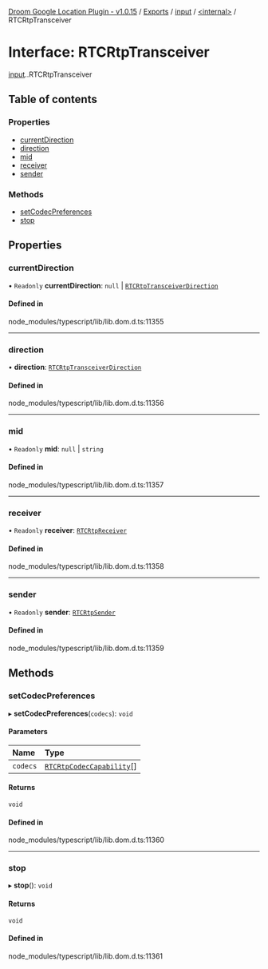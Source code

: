[Droom Google Location Plugin - v1.0.15](../README.md) / [Exports](../modules.md) / [input](../modules/input.md) / [<internal\>](../modules/input._internal_.md) / RTCRtpTransceiver

# Interface: RTCRtpTransceiver

[input](../modules/input.md).[<internal>](../modules/input._internal_.md).RTCRtpTransceiver

## Table of contents

### Properties

- [currentDirection](input._internal_.RTCRtpTransceiver.md#currentdirection)
- [direction](input._internal_.RTCRtpTransceiver.md#direction)
- [mid](input._internal_.RTCRtpTransceiver.md#mid)
- [receiver](input._internal_.RTCRtpTransceiver.md#receiver)
- [sender](input._internal_.RTCRtpTransceiver.md#sender)

### Methods

- [setCodecPreferences](input._internal_.RTCRtpTransceiver.md#setcodecpreferences)
- [stop](input._internal_.RTCRtpTransceiver.md#stop)

## Properties

### currentDirection

• `Readonly` **currentDirection**: ``null`` \| [`RTCRtpTransceiverDirection`](../modules/input._internal_.md#rtcrtptransceiverdirection)

#### Defined in

node_modules/typescript/lib/lib.dom.d.ts:11355

___

### direction

• **direction**: [`RTCRtpTransceiverDirection`](../modules/input._internal_.md#rtcrtptransceiverdirection)

#### Defined in

node_modules/typescript/lib/lib.dom.d.ts:11356

___

### mid

• `Readonly` **mid**: ``null`` \| `string`

#### Defined in

node_modules/typescript/lib/lib.dom.d.ts:11357

___

### receiver

• `Readonly` **receiver**: [`RTCRtpReceiver`](../modules/input._internal_.md#rtcrtpreceiver)

#### Defined in

node_modules/typescript/lib/lib.dom.d.ts:11358

___

### sender

• `Readonly` **sender**: [`RTCRtpSender`](../modules/input._internal_.md#rtcrtpsender)

#### Defined in

node_modules/typescript/lib/lib.dom.d.ts:11359

## Methods

### setCodecPreferences

▸ **setCodecPreferences**(`codecs`): `void`

#### Parameters

| Name | Type |
| :------ | :------ |
| `codecs` | [`RTCRtpCodecCapability`](input._internal_.RTCRtpCodecCapability.md)[] |

#### Returns

`void`

#### Defined in

node_modules/typescript/lib/lib.dom.d.ts:11360

___

### stop

▸ **stop**(): `void`

#### Returns

`void`

#### Defined in

node_modules/typescript/lib/lib.dom.d.ts:11361
